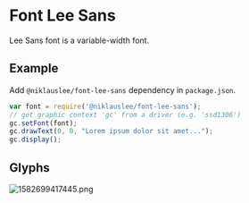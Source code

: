 # Font Lee Sans

Lee Sans font is a variable-width font.

## Example

Add `@niklauslee/font-lee-sans` dependency in `package.json`.

```js
var font = require('@niklauslee/font-lee-sans');
// get graphic context 'gc' from a driver (e.g. 'ssd1306')
gc.setFont(font);
gc.drawText(0, 0, "Lorem ipsum dolor sit amet...");
gc.display();
```

## Glyphs

![1582699417445.png](/api/projects/niklauslee/font-lee-sans/photos/1582699417445.png)